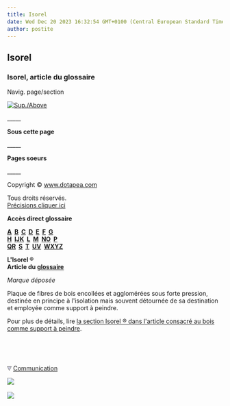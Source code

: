 ```yaml
---
title: Isorel
date: Wed Dec 20 2023 16:32:54 GMT+0100 (Central European Standard Time)
author: postite
---
```


## Isorel
### Isorel, article du glossaire
 Navig. page/section

[![Sup./Above](_derived/up_cmp_themenoir010_up.gif)](ijk.html)

\_\_\_\_\_

**Sous cette page**

\_\_\_\_\_

**Pages soeurs**

\_\_\_\_\_

Copyright © www.dotapea.com

Tous droits réservés.  
[Précisions cliquer ici](droitscopie.html)

**Accès direct glossaire**

**[A](a.html)  [B](b.html)  [C](c.html)  [D](d.html)  [E](e.html)  [F](f.html)  [G](g.html)  
[H](h.html)  [IJK](ijk.html)  [L](l.html)  [M](m.html)  [NO](no.html)  [P](p.html)  
[QR](qr.html)  [S](s.html)  [T](t.html)  [UV](uv.html)  [WXYZ](wxyz.html)**

**L'Isorel ®  
Article du [glossaire](glossaire.html)**

_Marque déposée_

Plaque de fibres de bois encollées et agglomérées sous forte pression, destinée en principe à l'isolation mais souvent détournée de sa destination et employée comme support à peindre.

Pour plus de détails, lire [la section Isorel ® dans l'article consacré au bois comme support à peindre](bois.html#lisorel).



 

 ![](images/transparent122x1.gif)

![](images/flechebas.gif) [Communication](http://www.artrealite.com/annonceurs.htm) 

[![](https://cbonvin.fr/sites/regie.artrealite.com/visuels/campagne1.png)](index-2.html#20131014)

![](https://cbonvin.fr/sites/regie.artrealite.com/visuels/campagne2.png)